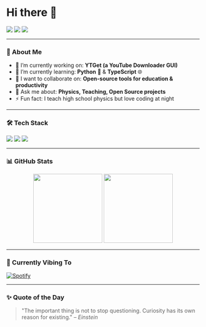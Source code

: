 # Hi there 👋

<!--
**ErfanNamira/ErfanNamira** is a ✨ _special_ ✨ repository because its `README.md` (this file) appears on your GitHub profile.
-->

<p>
  <img src="https://img.shields.io/badge/Curious_Mind-💡-blue?style=flat-square"/>
  <img src="https://img.shields.io/badge/Physics_Teacher-🧑‍🏫-orange?style=flat-square"/>
  <img src="https://img.shields.io/badge/Developer-💻-green?style=flat-square"/>
</p>

---

### 🌱 About Me
- 🔭 I’m currently working on: **YTGet (a YouTube Downloader GUI)**  
- 🌱 I’m currently learning: **Python** 🐍 & **TypeScript** 🌐  
- 👯 I want to collaborate on: **Open-source tools for education & productivity**  
- 💬 Ask me about: **Physics, Teaching, Open Source projects**  
- ⚡ Fun fact: I teach high school physics but love coding at night  

---

### 🛠 Tech Stack
<p>
  <img src="https://img.shields.io/badge/Python-3776AB?style=for-the-badge&logo=python&logoColor=white"/>
  <img src="https://img.shields.io/badge/TypeScript-3178C6?style=for-the-badge&logo=typescript&logoColor=white"/>
  <img src="https://img.shields.io/badge/GitHub-181717?style=for-the-badge&logo=github&logoColor=white"/>
</p>

---

### 📊 GitHub Stats

<div align="center">
  
  <img src="https://github-readme-stats.vercel.app/api?username=ErfanNamira&show_icons=true&theme=radical&hide_border=true" height="180em" />
  <img src="https://github-readme-stats.vercel.app/api/top-langs/?username=ErfanNamira&layout=compact&theme=tokyonight&hide_border=true" height="180em" />

</div>

---

### 🎵 Currently Vibing To
[![Spotify](https://novatorem.vercel.app/api/spotify)](https://open.spotify.com/track/4X30nP3Ks6BiFBX9tNsVHw)

---

### ✨ Quote of the Day
> "The important thing is not to stop questioning. Curiosity has its own reason for existing." – *Einstein*
